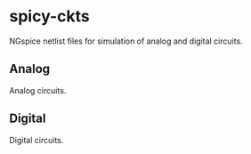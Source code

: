 # spicy-ckts    
NGspice netlist files for simulation of analog and digital circuits.   

## Analog    
Analog circuits.    

## Digital    
Digital circuits.    
